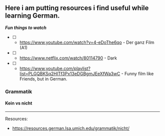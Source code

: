 ## Here i am putting resources i find useful while learning German.

***Fun things to watch***

- [ ] - https://www.youtube.com/watch?v=4-eDoThe6qo - Der ganz Film (A1)
- [ ] - https://www.netflix.com/watch/80114790 - Dark
- [ ] - https://www.youtube.com/playlist?list=PLGQBKSq2HITf3Px13eDGBgmJEeXfWa3wC - Funny film like Friends, but in German.

### Grammatik

#### Kein vs nicht
---

Resources:
- https://resources.german.lsa.umich.edu/grammatik/nicht/
